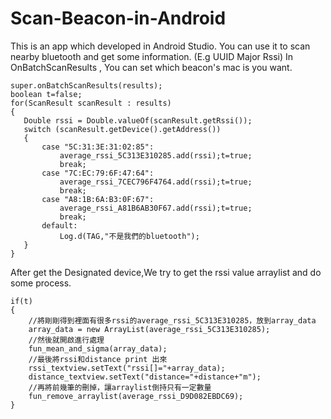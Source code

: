 # Scan-Beacon-in-Android
This is an app which developed in Android Studio.
You can use it to scan nearby bluetooth and get some information.
(E.g UUID Major Rssi)
In OnBatchScanResults , You can set which beacon's mac is you want.
 ```bluetooth_scan=
super.onBatchScanResults(results);
boolean t=false;
for(ScanResult scanResult : results)
{
    Double rssi = Double.valueOf(scanResult.getRssi());
    switch (scanResult.getDevice().getAddress())
    {
        case "5C:31:3E:31:02:85":
            average_rssi_5C313E310285.add(rssi);t=true;
            break;
        case "7C:EC:79:6F:47:64":
            average_rssi_7CEC796F4764.add(rssi);t=true;
            break;
        case "A8:1B:6A:B3:0F:67":
            average_rssi_A81B6AB30F67.add(rssi);t=true;
            break;
        default:
            Log.d(TAG,"不是我們的bluetooth");
    }
} 
```
 
 After get the Designated device,We try to get the rssi value arraylist and do some process.
```gherkin=
if(t)
{
    //將剛剛得到裡面有很多rssi的average_rssi_5C313E310285，放到array_data
    array_data = new ArrayList(average_rssi_5C313E310285);
    //然後就開啟進行處理
    fun_mean_and_sigma(array_data);
    //最後將rssi和distance print 出來
    rssi_textview.setText("rssi[]="+array_data);
    distance_textview.setText("distance="+distance+"m");
    //再將前幾筆的刪掉，讓arraylist倒持只有一定數量
    fun_remove_arraylist(average_rssi_D9D082EBDC69);
}    
```



